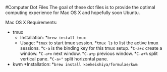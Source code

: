 #Computer Dot Files
The goal of these dot files is to provide the optimal computing experience for Mac OS X and hopefully soon Ubuntu. 

Mac OS X Requirements:
* tmux
  * Installation:
    *`brew install tmux`
  * Usage:
    *`tmux` to start tmux session.
    *`tmux ls` to list the active tmux sessions. 
    *`C-a` is the binding key for this tmux setup.
    *`C-a+c` create a window.
    *`C-a+n` next window.
    *`C-a+p` previous window.
    *`C-a+%` split vertical pane.
    *`C-a+"` split horizontal pane.
* kwm
  *Installation:
    *`brew install koekeishiya/formulae/kwm`
